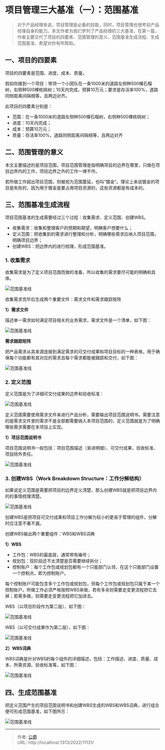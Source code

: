 # 项目管理三大基准（一）：范围基准


> 对于产品经理来说，项目管理是必备的技能，同时，项目管理也很考验产品经理自身的能力。本文作者为我们罗列了产品经理的三大基准，在第一篇，作者主要交代了项目的四要素、范围管理的意义、范围基准生成流程、生成范围基准，希望对你有所帮助。

## 一、项目的四要素

项目的四要素是范围、进度、成本、质量。

假如你接到一个项目：带领一个小团队在一条1000米的道路左侧种500棵石榴树，右侧种500棵核桃树；10天内完成，预算10万元；要求是存活率100%，道路同侧距离间隔相等，且两边对齐。

此项目的四要素分别是：

*   范围：在一条1000米的道路左侧种500棵石榴树，右侧种500棵核桃树；
*   进度：10天内完成；
*   成本：预算10万元；
*   质量：存活率100%，道路同侧距离间隔相等，且两边对齐

## 二、范围管理的意义

本文主要描述的是项目范围，项目范围管理是指明确项目的边界在哪里，只做在项目边界内的工作，项目边界之外的工作一律不作。

若所做工作超出项目范围，则被视为范围蔓延，也叫“镀金”。理论上来说镀金的项目是失败的，因为用于镀金是要占用项目资源的，这些资源都是有成本的。

## 三、范围基准生成流程

项目范围基准的生成需要经过三个过程：收集需求、定义范围、创建WBS。

*   收集需求：收集和整理客户的预期和期望，明确客户想要什么；
*   定义范围：把收集到的需求进行整理和分析，明确哪些需求应纳入项目范围，明确项目边界；
*   创建WBS：把边界内的进行梳理，形成范围基准。

### 1\. 收集需求

收集需求是为了定义项目范围而做的准备，所以收集的需求要尽可能的明确和具体。

![范围基准线](https://cos.gjcloak.xyz/pigo/202211140823538.png?imageMogr2/format/webp/interlace/1/quality/80 "范围基准线")

收集需求完毕后生成两个重要文件：需求文件和需求跟踪矩阵

**1）需求文件**

描述单一需求如何满足项目相关的业务需求，需求文件是一个清单，如下图：

![范围基准线](https://cos.gjcloak.xyz/pigo/202211140823106.png?imageMogr2/format/webp/interlace/1/quality/80 "范围基准线")

**需求跟踪矩阵**

把产品需求从其来源连接到满足需求的可交付成果和项目目标的一种表格，用于确保每个功能都有其对应的需求且每个需求都能被跟踪和交付，如下图：

![范围基准线](https://cos.gjcloak.xyz/pigo/202211140823172.png?imageMogr2/format/webp/interlace/1/quality/80 "范围基准线")

### 2\. 定义范围

定义范围是为了详细可交付成果的边界和验收标准：

![范围基准线](https://cos.gjcloak.xyz/pigo/202211140823740.png?imageMogr2/format/webp/interlace/1/quality/80 "范围基准线")

定义范围需要使用需求文件来进行产品分析，需要输出项目范围说明书。需要注意的是需求文件里的需求不是全部都需要纳入本项目范围的，定义范围就是为了明确哪些需求需要在本项目上实现。

**1）项目范围说明书**

项目范围说明书一般包括：项目范围描述（渐进明细）、可交付成果、验收标准、项目除外责任。

![范围基准线](https://cos.gjcloak.xyz/pigo/202211140824412.png?imageMogr2/format/webp/interlace/1/quality/80 "范围基准线")

### 3\. 创建WBS（Work Breakdown Structure：工作分解结构）

如果说定义范围是需要把项目的边界定义清楚，那么创建WBS就是把项目边界内的的事情梳理清楚。

![范围基准线](https://cos.gjcloak.xyz/pigo/202211140824095.png?imageMogr2/format/webp/interlace/1/quality/80 "范围基准线")

创建WBS是把项目可交付成果和项目工作分解为较小的更易于管理的组件，分解时应注意不重不漏。

创建WBS输出两个重要组件：WBS和WBS词典

**1）WBS**

*   工作包：WBS的最底层，通常带有编号；
*   规划包：现阶段还不太清楚是否需要继续拆分；
*   控制账户：每个工作包或规划包都有一个只能部门认领，在这个只能部门设置一个控制点，即为控制账户。

每个控制账户可能包含多个工作包或规划包，但每个工作包或规划包只属于某一个控制账户。所做工作必须严格按照WBS来做，若有多余则需要走变更流程把它去掉；若需多做，则需要走变更流程把它加进去。

WBS（以项目阶段作为第二层），如下图：

![范围基准线](https://cos.gjcloak.xyz/pigo/202211140824676.png?imageMogr2/format/webp/interlace/1/quality/80 "范围基准线")

WBS（以可交付成果作为第二层），如下图：

![范围基准线](https://cos.gjcloak.xyz/pigo/202211140825242.png?imageMogr2/format/webp/interlace/1/quality/80 "范围基准线")

**2）WBS词典**

WBS词典是针对WBS的每个组件的详细描述，包括：工作描述、进度、质量、成本、所需资源、验收标准等，如下图：

![范围基准线](https://cos.gjcloak.xyz/pigo/202211140825952.png?imageMogr2/format/webp/interlace/1/quality/80 "范围基准线")

## 四、生成范围基准

把定义范围产生的项目范围说明书和创建WBS生成的WBS和WBS词典，进行组合便可形成范围基准，如下图所示：

![范围基准线](https://cos.gjcloak.xyz/pigo/202211140825942.png?imageMogr2/format/webp/interlace/1/quality/80 "范围基准线")

---

> 作者: [公爵](https://blog.gjcloak.top)  
> URL: http://localhost:1313/2022/11131/  


